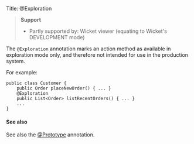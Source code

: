 Title: @Exploration

> **Support**
> 
> * Partly supported by: Wicket viewer (equating to Wicket's DEVELOPMENT mode)

The `@Exploration` annotation marks an action method as available in
exploration mode only, and therefore not intended for use in the
production system. 


For example:

    public class Customer {
        public Order placeNewOrder() { ... }
        @Exploration
        public List<Order> listRecentOrders() { ... }
        ...
    }

    
#### See also

See also the [@Prototype](./prototype.html) annotation.
